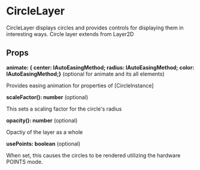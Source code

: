 # CircleLayer

CircleLayer displays circles and provides controls for displaying them in interesting ways. Circle layer extends from Layer2D

## Props

**animate: { center: IAutoEasingMethod<Vec>; radius: IAutoEasingMethod<Vec>; color: IAutoEasingMethod<Vec>;}** (optional for animate and its all elements)

Provides easing animation for properties of [CircleInstance]

**scaleFactor(): number** (optional)

This sets a scaling factor for the circle's radius

**opacity(): number** (optional)

Opactiy of the layer as a whole

**usePoints: boolean** (optional)

When set, this causes the circles to be rendered utilizing the hardware POINTS mode.
